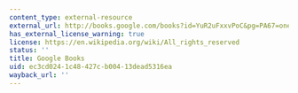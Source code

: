 ```yaml
---
content_type: external-resource
external_url: http://books.google.com/books?id=YuR2uFxxvPoC&pg=PA67=onepage
has_external_license_warning: true
license: https://en.wikipedia.org/wiki/All_rights_reserved
status: ''
title: Google Books
uid: ec3cd024-1c48-427c-b004-13dead5316ea
wayback_url: ''
---
```

